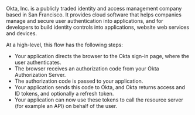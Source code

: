 Okta, Inc. is a publicly traded identity and access management company based in San Francisco. It provides cloud software that helps companies manage and secure user authentication into applications, and for developers to build identity controls into applications, website web services and devices.


At a high-level, this flow has the following steps:
- Your application directs the browser to the Okta sign-in page, where the user authenticates.
- The browser receives an authorization code from your Okta Authorization Server.
- The authorization code is passed to your application.
- Your application sends this code to Okta, and Okta returns access and ID tokens, and optionally a refresh token.
- Your application can now use these tokens to call the resource server (for example an API) on behalf of the user.

